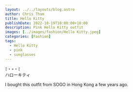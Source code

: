 ```yaml
---
layout: ../../layouts/blog.astro
author: Chris Tham
title: Hello Kitty
publishDate: 2022-10-19T10:00:00+10:00
description: Pink Hello Kitty outfit
images: [../images/fashion/Hello Kitty.jpeg]
categories: [Fashion]
tags:
  - Hello Kitty
  - pink
  - sunglasses
---
```


 ﾐ・◦・ﾐ   
ハローキティ

I bought this outfit from SOGO in Hong Kong a few years ago.
